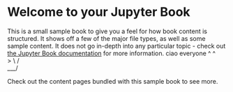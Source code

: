 # Welcome to your Jupyter Book

This is a small sample book to give you a feel for how book content is
structured.
It shows off a few of the major file types, as well as some sample content.
It does not go in-depth into any particular topic - check out [the Jupyter Book documentation](https://jupyterbook.org) for more information. 
ciao everyone
 ^    ^ <br>
    > 
\     / <br>
 \___/ <br>

Check out the content pages bundled with this sample book to see more.

```{tableofcontents}
```

